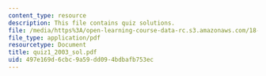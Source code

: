 ```yaml
---
content_type: resource
description: This file contains quiz solutions.
file: /media/https%3A/open-learning-course-data-rc.s3.amazonaws.com/18-307-integral-equations-spring-2006/497e169d6cbc9a59dd094bdbafb753ec_quiz1_2003_sol.pdf
file_type: application/pdf
resourcetype: Document
title: quiz1_2003_sol.pdf
uid: 497e169d-6cbc-9a59-dd09-4bdbafb753ec
---
```

